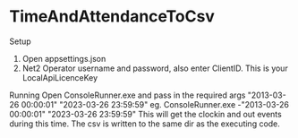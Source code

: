 # TimeAndAttendanceToCsv
Setup 
1. Open appsettings.json
2. Net2 Operator username and password, also enter ClientID. This is your LocalApiLicenceKey

Running
Open ConsoleRunner.exe and pass in the required args "2013-03-26 00:00:01" "2023-03-26 23:59:59" eg. ConsoleRunner.exe -"2013-03-26 00:00:01" "2023-03-26 23:59:59"
This will get the clockin and out events during this time. 
The csv is written to the same dir as the executing code. 
